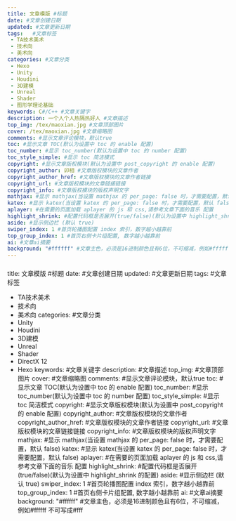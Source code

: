 ```yaml
---
title: 文章模版 #标题
date: #文章创建日期
updated: #文章更新日期
tags:   #文章标签
 - TA技术美术
 - 技术向
 - 美术向
categories: #文章分类
 - Hexo
 - Unity
 - Houdini
 - 3D建模
 - Unreal
 - Shader
 - 图形学理论基础
keywords: C#/C++ #文章关键字
description: 一个人个人热隔热好人 #文章描述
top_img: /tex/maoxian.jpg #文章顶部图片
cover: /tex/maoxian.jpg #文章缩略图
comments: #显示文章评论模块，默认true
toc: #显示文章 TOC(默认为设置中 toc 的 enable 配置)
toc_number: #显示 toc_number(默认为设置中 toc 的 number 配置)
toc_style_simple: #显示 toc 简洁模式
copyright: #显示文章版权模块(默认为设置中 post_copyright 的 enable 配置)
copyright_author: 卯相 #文章版权模块的文章作者
copyright_author_href: #文章版权模块的文章作者链接
copyright_url: #文章版权模块的文章链接链接
copyright_info: #文章版权模块的版权声明文字
mathjax: #显示 mathjax(当设置 mathjax 的 per_page: false 时，才需要配置，默认 false)
katex: #显示 katex(当设置 katex 的 per_page: false 时，才需要配置，默认 false)
aplayer: #在需要的页面加载 aplayer 的 js 和 css,请参考文章下面的音乐 配置
highlight_shrink: #配置代码框是否展开(true/false)(默认为设置中 highlight_shrink 的配置)
aside: #显示侧边栏 (默认 true)
swiper_index: 1 #首页轮播图配置 index 索引，数字越小越靠前
top_group_index: 1 #首页右侧卡片组配置, 数字越小越靠前
ai: #文章ai摘要
background: "#ffffff" #文章主色，必须是16进制颜色且有6位，不可缩减，例如#ffffff 不可写成#fff
---
```


###
title: 文章模版              #标题
date:                       #文章创建日期
updated:                    #文章更新日期
tags:                       #文章标签
 - TA技术美术
 - 技术向
 - 美术向
categories:                 #文章分类
 - Unity
 - Houdini
 - 3D建模
 - Unreal
 - Shader
 - DirectX 12
 - Hexo
keywords:                   #文章关键字
description:                 #文章描述
top_img:                    #文章顶部图片
cover:                      #文章缩略图
comments:                   #显示文章评论模块，默认true
toc:                         #显示文章 TOC(默认为设置中 toc 的 enable 配置)
toc_number:                  #显示 toc_number(默认为设置中 toc 的 number 配置)
toc_style_simple:           #显示 toc 简洁模式
copyright:                  #显示文章版权模块(默认为设置中 post_copyright 的 enable 配置)
copyright_author:            #文章版权模块的文章作者
copyright_author_href:       #文章版权模块的文章作者链接
copyright_url:               #文章版权模块的文章链接链接
copyright_info:              #文章版权模块的版权声明文字
mathjax:                    #显示 mathjax(当设置 mathjax 的 per_page: false 时，才需要配置，默认 false)
katex:                      #显示 katex(当设置 katex 的 per_page: false 时，才需要配置，默认 false)
aplayer:                    #在需要的页面加载 aplayer 的 js 和 css,请参考文章下面的音乐 配置
highlight_shrink:           #配置代码框是否展开(true/false)(默认为设置中 highlight_shrink 的配置)
aside:                      #显示侧边栏 (默认 true)
swiper_index: 1             #首页轮播图配置 index 索引，数字越小越靠前
top_group_index: 1           #首页右侧卡片组配置, 数字越小越靠前
ai:                         #文章ai摘要
background: "#ffffff"       #文章主色，必须是16进制颜色且有6位，不可缩减，例如#ffffff 不可写成#fff
